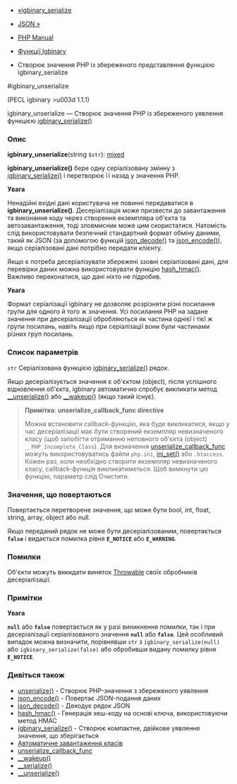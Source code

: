 - [«igbinary_serialize](function.igbinary-serialize.md)
- [JSON »](book.json.md)

- [PHP Manual](index.md)
- [Функції Igbinary](ref.igbinary.md)
- Створює значення PHP із збереженого представлення функцією
igbinary_serialize

#igbinary_unserialize

(PECL igbinary \>u003d 1.1.1)

igbinary_unserialize — Створює значення PHP із збереженого
уявлення функцією
[igbinary_serialize()](function.igbinary-serialize.md)

### Опис

**igbinary_unserialize**(string `$str`):
[mixed](language.types.declarations.md#language.types.declarations.mixed)

**igbinary_unserialize()** бере одну серіалізовану змінну з
[igbinary_serialize()](function.igbinary-serialize.md) і перетворює
її назад у значення PHP.

**Увага**

Ненадійні вхідні дані користувача не повинні передаватися в
**igbinary_unserialize()**. Десеріалізація може призвести до завантаження та
виконання коду через створення екземпляра об'єкта та автозавантаження, тоді
зловмисник може цим скористатися. Натомість слід
використовувати безпечний стандартний формат обміну даними, такий як
JSON (за допомогою функцій [json_decode()](function.json-decode.md) та
[json_encode()](function.json-encode.md)), якщо серіалізовані дані
потрібно передати клієнту.

Якщо є потреба десеріалізувати збережені ззовні
серіалізовані дані, для перевірки даних можна використовувати функцію
[hash_hmac()](function.hash-hmac.md). Важливо переконатися, що дані
ніхто не підробив.

**Увага**

Формат серіалізації igbinary не дозволяє розрізняти різні посилання
групи для одного й того ж значення. Усі посилання PHP на задане
значення при десеріалізації обробляються як частина однієї і тієї ж
групи посилань, навіть якщо при серіалізації вони були частинами різних груп
посилань.

### Список параметрів

`str`
Серіалізована функцією
[igbinary_serialize()](function.igbinary-serialize.md) рядок.

Якщо десеріалізується значення є об'єктом (object), після
успішного відновлення об'єкта, igbinary автоматично спробує
викликати метод
[\_\_unserialize()](language.oop5.magic.md#object.unserialize) або
[\_\_wakeup()](language.oop5.magic.md#object.wakeup) (якщо такий
існує).

> **Примітка**: **unserialize_callback_func directive**
>
> Можна встановити callback-функцію, яка буде викликатися, якщо у
> час десеріалізації має бути створений екземпляр невизначеного
> класу (щоб запобігти отриманню неповного об'єкта (object)
> `__PHP_Incomplete_Class`). Для визначення
> [unserialize_callback_func](var.configuration.md#ini.unserialize-callback-func)
> можуть використовуватись файли `php.ini`,
> [ini_set()](function.ini-set.md) або `.htaccess`. Кожен раз, коли
> необхідно створити екземпляр невизначеного класу, callback-функція
> викликатиметься. Щоб вимкнути цю функцію, параметр слід
> Очистити.

### Значення, що повертаються

Повертається перетворене значення, що може бути bool, int,
float, string, array, object або null.

Якщо переданий рядок не може бути десеріалізованим, повертається
**`false`** і видається помилка рівня **`E_NOTICE`** або **`E_WARNING`**.

### Помилки

Об'єкти можуть викидати виняток [Throwable](class.throwable.md)
своїх обробників десеріалізації.

### Примітки

**Увага**

**`null`** або **`false`** повертається як у разі виникнення
помилки, так і при десеріалізації серіалізованого значення **`null`**
або **`false`**. Цей особливий випадок можна визначити, порівнявши `str` з
`igbinary_serialize(null)` або `igbinary_serialize(false)` або обробивши
видану помилку рівня **`E_NOTICE`**.

### Дивіться також

- [unserialize()](function.unserialize.md) - Створює PHP-значення з
збереженого уявлення
- [json_encode()](function.json-encode.md) - Повертає
JSON-подання даних
- [json_decode()](function.json-decode.md) - Декодує рядок JSON
- [hash_hmac()](function.hash-hmac.md) - Генерація хеш-коду на
основі ключа, використовуючи метод HMAC
- [igbinary_serialize()](function.igbinary-serialize.md) - Створює
компактне, двійкове уявлення значення, що зберігається
- [Автоматичне завантаження класів](language.oop5.autoload.md)
- [unserialize_callback_func](var.configuration.md#ini.unserialize-callback-func)
- [\_\_wakeup()](language.oop5.magic.md#object.wakeup)
- [\_\_serialize()](language.oop5.magic.md#object.serialize)
- [\_\_unserialize()](language.oop5.magic.md#object.unserialize)
